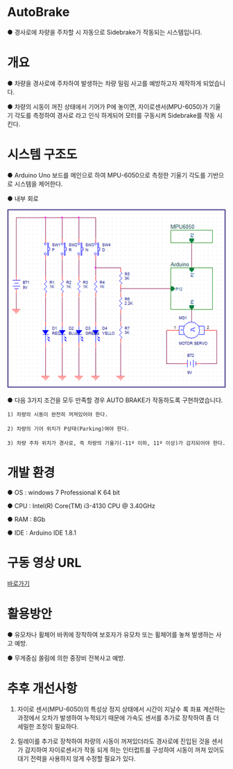 # AutoBrake

● 경사로에 차량을 주차할 시 자동으로 Sidebrake가 작동되는 시스템입니다.

# 개요

● 차량을 경사로에 주차하여 발생하는 차량 밀림 사고를 예방하고자 제작하게 되었습니다.

● 차량의 시동이 꺼진 상태에서 기어가 P에 놓이면, 자이로센서(MPU-6050)가 기울기 각도를 측정하여 경사로 라고 인식 하게되어 모터를 구동시켜 Sidebrake를 작동 시킨다.


# 시스템 구조도

● Arduino Uno 보드를 메인으로 하여 MPU-6050으로 측정한 기울기 각도를 기반으로 시스템을 제어한다.

● 내부 회로

![Image](./AutoBrake_PPT/Circuit.png)

● 다음 3가지 조건을 모두 만족할 경우 AUTO BRAKE가 작동하도록 구현하였습니다.

	1) 차량의 시동이 완전히 꺼져있어야 한다.
	
	2) 차량의 기어 위치가 P상태(Parking)여야 한다.
	
	3) 차량 주차 위치가 경사로, 즉 차량의 기울기(-11º 이하, 11º 이상)가 감지되어야 한다.

# 개발 환경

● OS : windows 7 Professional K 64 bit

● CPU : Intel(R) Core(TM) i3-4130 CPU @ 3.40GHz

● RAM : 8Gb

● IDE : Arduino IDE 1.8.1


# 구동 영상 URL

[바로가기](https://youtu.be/NYib8b574DY)

# 활용방안

● 유모차나 휠체어 바퀴에 장착하여 보호자가 유모차 또는 휠체어를 놓쳐 발생하는 사고 예방.

● 무게중심 쏠림에 의한 중장비 전복사고 예방.

# 추후 개선사항

1) 자이로 센서(MPU-6050)의 특성상 정지 상태에서 시간이 지날수 록 좌표 계산하는 과정에서 오차가 발생하여 누적되기 때문에 가속도 센서를 추가로 장착하여 좀 더 세밀한 조정이 필요하다.

2) 릴레이를 추가로 장착하여 차량의 시동이 꺼져있더라도 경사로에 진입된 것을 센서가 감지하여 자이로센서가 작동 되게 하는 인터럽트를 구성하여 시동이 꺼져 있어도 대기 전력을 사용하지 않게 수정할 필요가 있다.



